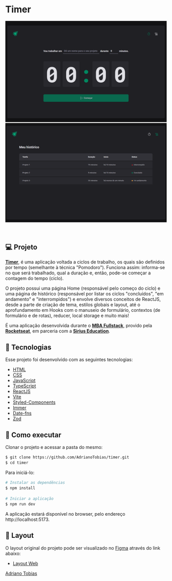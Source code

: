 # Timer

![Preview do projeto - Página Home](/.github/preview-home.png)
![Preview do projeto -Página Histórico](/.github/preview-historico.png)

<br>

## 💻 Projeto

**[Timer](https://github.com/AdrianoTobias/timer)**, é uma aplicação voltada a ciclos de trabalho, os quais são definidos por tempo (semelhante à técnica "Pomodoro"). Funciona assim: informa-se no que será trabalhado, qual a duração e, então, pode-se começar a contagem do tempo (ciclo).

O projeto possui uma página Home (responsável pelo começo do ciclo) e uma página de histórico (responsável por listar os ciclos "concluídos", "em andamento" e "interrompidos") e envolve diversos conceitos de ReactJS, desde a parte de criação de tema, estilos globais e layout, até o aprofundamento em Hooks com o manuseio de formulário, contextos (de formulário e de rotas), reducer, local storage e muito mais!

É uma aplicação desenvolvida durante o **[MBA Fullstack](https://www.rocketseat.com.br/mba)**, provido pela **[Rocketseat](https://rocketseat.com.br/)**, em parceria com a **[Sirius Education](https://landing.sirius.education/home/)**.


## 🧪 Tecnologias

Esse projeto foi desenvolvido com as seguintes tecnologias:

- [HTML](https://developer.mozilla.org/pt-BR/docs/Web/HTML)
- [CSS](https://developer.mozilla.org/pt-BR/docs/Web/CSS)
- [JavaScript](https://developer.mozilla.org/pt-BR/docs/Web/JavaScript)
- [TypeScript](https://www.typescriptlang.org/)
- [ReactJS](https://react.dev/)
- [Vite](https://vitejs.dev/)
- [Styled-Components](https://styled-components.com/)
- [Immer](https://github.com/immerjs/immer)
- [Date-fns](https://github.com/date-fns/date-fns)
- [Zod](https://github.com/colinhacks/zod)


## 🚀 Como executar

Clonar o projeto e acessar a pasta do mesmo:

```bash
$ git clone https://github.com/AdrianoTobias/timer.git
$ cd timer
```

Para iniciá-lo:
```bash
# Instalar as dependências
$ npm install

# Iniciar a aplicação
$ npm run dev
```
A aplicação estará disponível no browser, pelo endereço http://localhost:5173.

## 🔖 Layout

O layout original do projeto pode ser visualizado no [Figma](http://figma.com/) através do link abaixo:

- [Layout Web](https://www.figma.com/community/file/1127351821076435124/ignite-timer) 



[Adriano Tobias](https://github.com/AdrianoTobias)